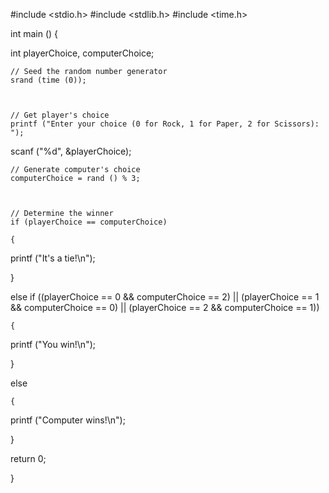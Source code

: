 #include <stdio.h>
#include <stdlib.h>
#include <time.h>

 int 
main () 
{
  
 
int playerChoice, computerChoice;
  
 
 
    // Seed the random number generator
    srand (time (0));
  
 
 
    // Get player's choice
    printf ("Enter your choice (0 for Rock, 1 for Paper, 2 for Scissors): ");
  
 
scanf ("%d", &playerChoice);
  
 
 
    // Generate computer's choice
    computerChoice = rand () % 3;
  
 
 
    // Determine the winner
    if (playerChoice == computerChoice)
    
    {
      
 
printf ("It's a tie!\n");
    
 
}
  
  else if ((playerChoice == 0 && computerChoice == 2) || 
	   (playerChoice == 1 && computerChoice == 0) || 
	   (playerChoice == 2 && computerChoice == 1))
    
    {
      
 
printf ("You win!\n");
    
 
}
  
  else
    
    {
      
 
printf ("Computer wins!\n");
    
 
}
  
 
 
return 0;

 
}


 
 

